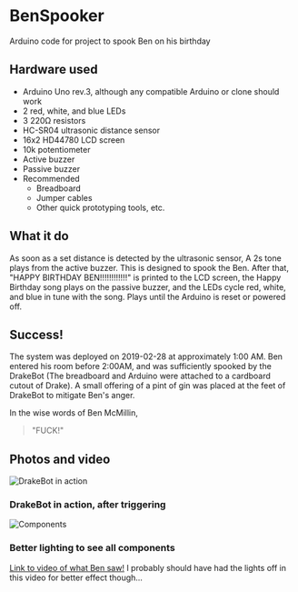 # BenSpooker
Arduino code for project to spook Ben on his birthday

## Hardware used
- Arduino Uno rev.3, although any compatible Arduino or clone should work
- 2 red, white, and blue LEDs
- 3 220Ω resistors
- HC-SR04 ultrasonic distance sensor
- 16x2 HD44780 LCD screen
- 10k potentiometer
- Active buzzer
- Passive buzzer
- Recommended
  - Breadboard
  - Jumper cables
  - Other quick prototyping tools, etc.

## What it do
As soon as a set distance is detected by the ultrasonic sensor, A 2s tone plays from the active buzzer. This is designed to spook the Ben. After that, "HAPPY BIRTHDAY BEN!!!!!!!!!!!!" is printed to the LCD screen, the Happy Birthday song plays on the passive buzzer, and the LEDs cycle red, white, and blue in tune with the song. Plays until the Arduino is reset or powered off.

## Success!
The system was deployed on 2019-02-28 at approximately 1:00 AM. Ben entered his room before 2:00AM, and was sufficiently spooked by the DrakeBot (The breadboard and Arduino were attached to a cardboard cutout of Drake). A small offering of a pint of gin was placed at the feet of DrakeBot to mitigate Ben's anger.

In the wise words of Ben McMillin,

> "FUCK!"

## Photos and video
![DrakeBot in action](https://imgur.com/ikR37Ho.jpg "DrakeBot in action")
### DrakeBot in action, after triggering
![Components](https://imgur.com/WQu0Bfb.jpg "Components")
### Better lighting to see all components
[Link to video of what Ben saw!](https://twitter.com/AlphaTeal/status/1101280600932134912) I probably should have had the lights off in this video for better effect though...